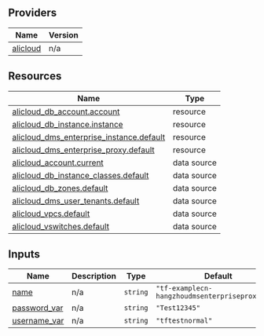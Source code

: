 <!-- BEGIN_TF_DOCS -->
## Providers

| Name | Version |
|------|---------|
| <a name="provider_alicloud"></a> [alicloud](#provider\_alicloud) | n/a |

## Resources

| Name | Type |
|------|------|
| [alicloud_db_account.account](https://registry.terraform.io/providers/hashicorp/alicloud/latest/docs/resources/db_account) | resource |
| [alicloud_db_instance.instance](https://registry.terraform.io/providers/hashicorp/alicloud/latest/docs/resources/db_instance) | resource |
| [alicloud_dms_enterprise_instance.default](https://registry.terraform.io/providers/hashicorp/alicloud/latest/docs/resources/dms_enterprise_instance) | resource |
| [alicloud_dms_enterprise_proxy.default](https://registry.terraform.io/providers/hashicorp/alicloud/latest/docs/resources/dms_enterprise_proxy) | resource |
| [alicloud_account.current](https://registry.terraform.io/providers/hashicorp/alicloud/latest/docs/data-sources/account) | data source |
| [alicloud_db_instance_classes.default](https://registry.terraform.io/providers/hashicorp/alicloud/latest/docs/data-sources/db_instance_classes) | data source |
| [alicloud_db_zones.default](https://registry.terraform.io/providers/hashicorp/alicloud/latest/docs/data-sources/db_zones) | data source |
| [alicloud_dms_user_tenants.default](https://registry.terraform.io/providers/hashicorp/alicloud/latest/docs/data-sources/dms_user_tenants) | data source |
| [alicloud_vpcs.default](https://registry.terraform.io/providers/hashicorp/alicloud/latest/docs/data-sources/vpcs) | data source |
| [alicloud_vswitches.default](https://registry.terraform.io/providers/hashicorp/alicloud/latest/docs/data-sources/vswitches) | data source |

## Inputs

| Name | Description | Type | Default | Required |
|------|-------------|------|---------|:--------:|
| <a name="input_name"></a> [name](#input\_name) | n/a | `string` | `"tf-examplecn-hangzhoudmsenterpriseproxy9373"` | no |
| <a name="input_password_var"></a> [password\_var](#input\_password\_var) | n/a | `string` | `"Test12345"` | no |
| <a name="input_username_var"></a> [username\_var](#input\_username\_var) | n/a | `string` | `"tftestnormal"` | no |
<!-- END_TF_DOCS -->    